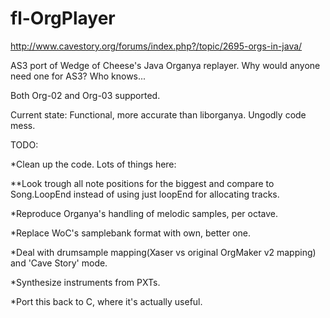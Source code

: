 fl-OrgPlayer
============
http://www.cavestory.org/forums/index.php?/topic/2695-orgs-in-java/

AS3 port of Wedge of Cheese's Java Organya replayer. Why would anyone need one for AS3? Who knows...

Both Org-02 and Org-03 supported.



Current state:
Functional, more accurate than liborganya. Ungodly code mess.



TODO:

 *Clean up the code. Lots of things here:
 
 **Look trough all note positions for the biggest and compare to Song.LoopEnd instead of using just loopEnd for allocating tracks.
 
 
 
 
 *Reproduce Organya's handling of melodic samples, per octave.
 
 *Replace WoC's samplebank format with own, better one.
 
 *Deal with drumsample mapping(Xaser vs original OrgMaker v2 mapping) and 'Cave Story' mode.
 
 *Synthesize instruments from PXTs.
 
 *Port this back to C, where it's actually useful.
 

